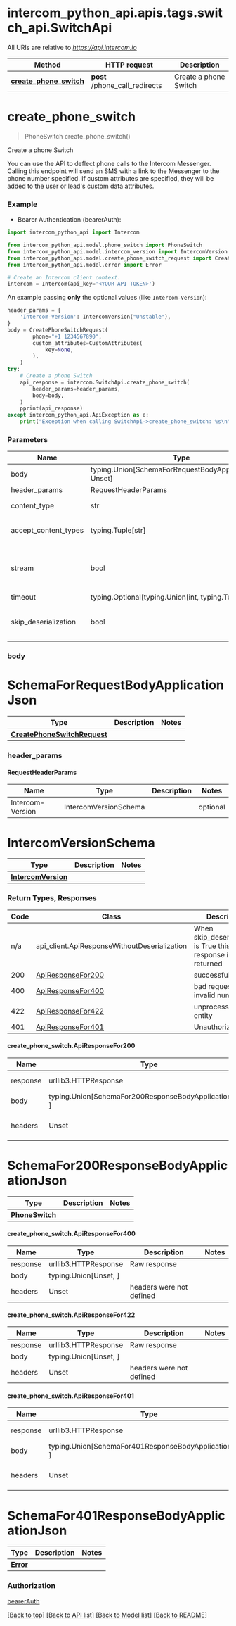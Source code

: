 <a name="__pageTop"></a>
# intercom_python_api.apis.tags.switch_api.SwitchApi

All URIs are relative to *https://api.intercom.io*

Method | HTTP request | Description
------------- | ------------- | -------------
[**create_phone_switch**](#create_phone_switch) | **post** /phone_call_redirects | Create a phone Switch

# **create_phone_switch**
<a name="create_phone_switch"></a>
> PhoneSwitch create_phone_switch()

Create a phone Switch

You can use the API to deflect phone calls to the Intercom Messenger. Calling this endpoint will send an SMS with a link to the Messenger to the phone number specified.  If custom attributes are specified, they will be added to the user or lead's custom data attributes. 

### Example

* Bearer Authentication (bearerAuth):

```python
import intercom_python_api import Intercom

from intercom_python_api.model.phone_switch import PhoneSwitch
from intercom_python_api.model.intercom_version import IntercomVersion
from intercom_python_api.model.create_phone_switch_request import CreatePhoneSwitchRequest
from intercom_python_api.model.error import Error

# Create an Intercom client context.
intercom = Intercom(api_key='<YOUR API TOKEN>')

```

An example passing **only** the optional values (like `Intercom-Version`):

```python
header_params = {
    'Intercom-Version': IntercomVersion("Unstable"),
}
body = CreatePhoneSwitchRequest(
        phone="+1 1234567890",
        custom_attributes=CustomAttributes(
            key=None,
        ),
    )
try:
    # Create a phone Switch
    api_response = intercom.SwitchApi.create_phone_switch(
        header_params=header_params,
        body=body,
    )
    pprint(api_response)
except intercom_python_api.ApiException as e:
    print("Exception when calling SwitchApi->create_phone_switch: %s\n" % e)

```
### Parameters

Name | Type | Description  | Notes
------------- | ------------- | ------------- | -------------
body | typing.Union[SchemaForRequestBodyApplicationJson, Unset] | optional, default is unset |
header_params | RequestHeaderParams | |
content_type | str | optional, default is 'application/json' | Selects the schema and serialization of the request body
accept_content_types | typing.Tuple[str] | default is ('application/json', ) | Tells the server the content type(s) that are accepted by the client
stream | bool | default is False | if True then the response.content will be streamed and loaded from a file like object. When downloading a file, set this to True to force the code to deserialize the content to a FileSchema file
timeout | typing.Optional[typing.Union[int, typing.Tuple]] | default is None | the timeout used by the rest client
skip_deserialization | bool | default is False | when True, headers and body will be unset and an instance of api_client.ApiResponseWithoutDeserialization will be returned

### body

# SchemaForRequestBodyApplicationJson
Type | Description  | Notes
------------- | ------------- | -------------
[**CreatePhoneSwitchRequest**](../../models/CreatePhoneSwitchRequest.md) |  | 


### header_params
#### RequestHeaderParams

Name | Type | Description  | Notes
------------- | ------------- | ------------- | -------------
Intercom-Version | IntercomVersionSchema | | optional

# IntercomVersionSchema
Type | Description  | Notes
------------- | ------------- | -------------
[**IntercomVersion**](../../models/IntercomVersion.md) |  | 


### Return Types, Responses

Code | Class | Description
------------- | ------------- | -------------
n/a | api_client.ApiResponseWithoutDeserialization | When skip_deserialization is True this response is returned
200 | [ApiResponseFor200](#create_phone_switch.ApiResponseFor200) | successful
400 | [ApiResponseFor400](#create_phone_switch.ApiResponseFor400) | bad request - invalid number
422 | [ApiResponseFor422](#create_phone_switch.ApiResponseFor422) | unprocessable entity
401 | [ApiResponseFor401](#create_phone_switch.ApiResponseFor401) | Unauthorized

#### create_phone_switch.ApiResponseFor200
Name | Type | Description  | Notes
------------- | ------------- | ------------- | -------------
response | urllib3.HTTPResponse | Raw response |
body | typing.Union[SchemaFor200ResponseBodyApplicationJson, ] |  |
headers | Unset | headers were not defined |

# SchemaFor200ResponseBodyApplicationJson
Type | Description  | Notes
------------- | ------------- | -------------
[**PhoneSwitch**](../../models/PhoneSwitch.md) |  | 


#### create_phone_switch.ApiResponseFor400
Name | Type | Description  | Notes
------------- | ------------- | ------------- | -------------
response | urllib3.HTTPResponse | Raw response |
body | typing.Union[Unset, ] |  |
headers | Unset | headers were not defined |

#### create_phone_switch.ApiResponseFor422
Name | Type | Description  | Notes
------------- | ------------- | ------------- | -------------
response | urllib3.HTTPResponse | Raw response |
body | typing.Union[Unset, ] |  |
headers | Unset | headers were not defined |

#### create_phone_switch.ApiResponseFor401
Name | Type | Description  | Notes
------------- | ------------- | ------------- | -------------
response | urllib3.HTTPResponse | Raw response |
body | typing.Union[SchemaFor401ResponseBodyApplicationJson, ] |  |
headers | Unset | headers were not defined |

# SchemaFor401ResponseBodyApplicationJson
Type | Description  | Notes
------------- | ------------- | -------------
[**Error**](../../models/Error.md) |  | 


### Authorization

[bearerAuth](../../../README.md#bearerAuth)

[[Back to top]](#__pageTop) [[Back to API list]](../../../README.md#documentation-for-api-endpoints) [[Back to Model list]](../../../README.md#documentation-for-models) [[Back to README]](../../../README.md)

